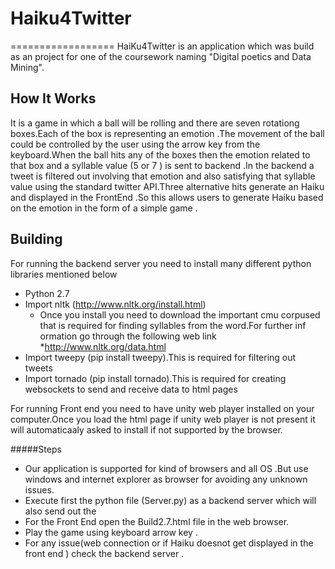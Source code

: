 # Haiku4Twitter
==================
HaiKu4Twitter is an application which was build as an project for one of the coursework naming "Digital poetics and Data Mining".


How It Works
---------------
It is a game in which a ball will be rolling and there are seven rotationg boxes.Each of the box is representing an emotion .The movement of the ball could be controlled by the user using the arrow key from the keyboard.When the ball hits any of the boxes then the emotion related to that box and a syllable value (5 or 7 ) is sent to backend .In the backend a  tweet is filtered out  involving that emotion and also satisfying that syllable value using the standard twitter API.Three alternative hits generate an Haiku and displayed in the FrontEnd .So this allows users to generate Haiku based on the emotion in the form of a simple game .

Building
------------
For running the backend server you need to install many different python libraries mentioned below 

* Python 2.7
* Import nltk (http://www.nltk.org/install.html)
   * Once you install you need to download the important cmu corpused that is required for finding syllables from the word.For  further inf     ormation go through the following web link
	   *http://www.nltk.org/data.html
* Import tweepy (pip install tweepy).This is required for filtering out tweets 
* Import tornado (pip install tornado).This is required for creating websockets to send and receive data to html pages 


For running Front end you need to have unity web player installed on your computer.Once you load the html page if unity web player 
is not present it will automaticaaly asked to install if not  supported by the browser.

#####Steps 
 * Our application is supported for kind of browsers and all OS .But use windows and internet explorer as browser for avoiding any unknown issues.
* Execute first the python file (Server.py) as a backend server which will also send out the 
* For the Front End open the Build2.7.html file in the web browser.
* Play the game using keyboard arrow key .
* For any issue(web connection or if Haiku doesnot get displayed in the front end  ) check the backend server .

 



